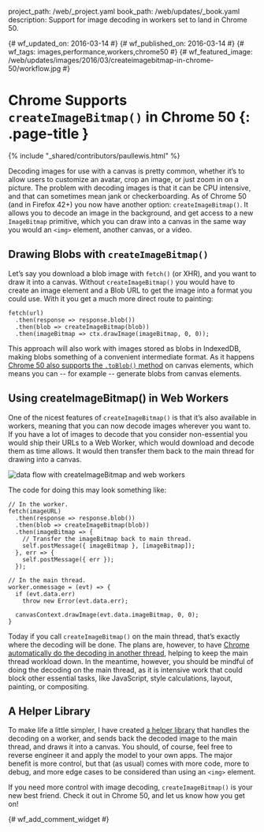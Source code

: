project_path: /web/_project.yaml
book_path: /web/updates/_book.yaml
description: Support for image decoding in workers set to land in Chrome 50.

{# wf_updated_on: 2016-03-14 #}
{# wf_published_on: 2016-03-14 #}
{# wf_tags: images,performance,workers,chrome50 #}
{# wf_featured_image: /web/updates/images/2016/03/createimagebitmap-in-chrome-50/workflow.jpg #}

# Chrome Supports `createImageBitmap()` in Chrome 50 {: .page-title }

{% include "_shared/contributors/paullewis.html" %}



Decoding images for use with a canvas is pretty common, whether it’s to allow users to customize an avatar, crop an image, or just zoom in on a picture. The problem with decoding images is that it can be CPU intensive, and that can sometimes mean jank or checkerboarding. As of Chrome 50 (and in Firefox 42+) you now have another option: `createImageBitmap()`. It allows you to decode an image in the background, and get access to a new `ImageBitmap` primitive, which you can draw into a canvas in the same way you would an `<img>` element, another canvas, or a video.

## Drawing Blobs with `createImageBitmap()`

Let’s say you download a blob image with `fetch()` (or XHR), and you want to draw it into a canvas. Without `createImageBitmap()` you would have to create an image element and a Blob URL to get the image into a format you could use. With it you get a much more direct route to painting:


    fetch(url)
      .then(response => response.blob())
      .then(blob => createImageBitmap(blob))
      .then(imageBitmap => ctx.drawImage(imageBitmap, 0, 0));
    

This approach will also work with images stored as blobs in IndexedDB, making blobs something of a convenient intermediate format. As it happens [Chrome 50 also supports the `.toBlob()` method](./canvas-toblob-in-chrome-50) on canvas elements, which means you can -- for example -- generate blobs from canvas elements.

## Using createImageBitmap() in Web Workers

One of the nicest features of `createImageBitmap()` is that it’s also available in workers, meaning that you can now decode images wherever you want to. If you have a lot of images to decode that you consider non-essential you would ship their URLs to a Web Worker, which would download and decode them as time allows. It would then transfer them back to the main thread for drawing into a canvas.

![data flow with createImageBitmap and web workers](/web/updates/images/2016/03/createimagebitmap-in-chrome-50/workflow.jpg)

The code for doing this may look something like:


    // In the worker.
    fetch(imageURL)
      .then(response => response.blob())
      .then(blob => createImageBitmap(blob))
      .then(imageBitmap => {
        // Transfer the imageBitmap back to main thread.
        self.postMessage({ imageBitmap }, [imageBitmap]);
      }, err => {
        self.postMessage({ err });
      });
    
    // In the main thread.
    worker.onmessage = (evt) => {
      if (evt.data.err)
        throw new Error(evt.data.err);
    
      canvasContext.drawImage(evt.data.imageBitmap, 0, 0);
    }
    

Today if you call `createImageBitmap()` on the main thread, that’s exactly where the decoding will be done. The plans are, however, to have [Chrome automatically do the decoding in another thread](https://bugs.chromium.org/p/chromium/issues/detail?id=580202), helping to keep the main thread workload down. In the meantime, however, you should be mindful of doing the decoding on the main thread, as it is intensive work that could block other essential tasks, like JavaScript, style calculations, layout, painting, or compositing.

## A Helper Library

To make life a little simpler, I have created [a helper library](https://github.com/GoogleChrome/offthread-image) that handles the decoding on a worker, and sends back the decoded image to the main thread, and draws it into a canvas. You should, of course, feel free to reverse engineer it and apply the model to your own apps. The major benefit is more control, but that (as usual) comes with more code, more to debug, and more edge cases to be considered than using an `<img>` element.

If you need more control with image decoding, `createImageBitmap()` is your new best friend. Check it out in Chrome 50, and let us know how you get on!


{# wf_add_comment_widget #}
